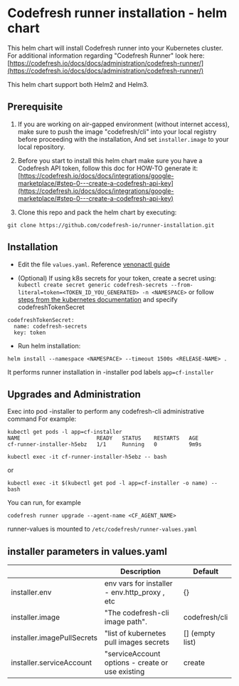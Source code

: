 # Codefresh runner installation - helm chart

This helm chart will install Codefresh runner into your Kubernetes cluster. 
For additional information regarding "Codefresh Runner" look here: [https://codefresh.io/docs/docs/administration/codefresh-runner/](https://codefresh.io/docs/docs/administration/codefresh-runner/)


This helm chart support both Helm2 and Helm3.

## Prerequisite
1. If you are working on air-gapped environment (without internet access), make sure to push the image "codefresh/cli" into your local registry before proceeding with the installation, And set `installer.image` to your local repository.

2. Before you start to install this helm chart make sure you have a Codefresh API token, follow this doc for HOW-TO generate it: [https://codefresh.io/docs/docs/integrations/google-marketplace/#step-0---create-a-codefresh-api-key](https://codefresh.io/docs/docs/integrations/google-marketplace/#step-0---create-a-codefresh-api-key)

3. Clone this repo and pack the helm chart by executing:
```
git clone https://github.com/codefresh-io/runner-installation.git
```

## Installation
- Edit the file `values.yaml`. Reference [venonactl guide](https://github.com/codefresh-io/venona/tree/release-1.0/venonactl#install-using---values-valuesyaml)
  
- (Optional) If using k8s secrets for your token, create a secret using: `kubectl create secret generic codefresh-secrets --from-literal=token=<TOKEN_ID_YOU_GENERATED> -n <NAMESPACE>` or follow [steps from the kubernetes documentation](https://kubernetes.io/docs/concepts/configuration/secret/#creating-a-secret) and specify codefreshTokenSecret 
```
codefreshTokenSecret:
  name: codefresh-secrets
  key: token
```

- Run helm installation: 
```
helm install --namespace <NAMESPACE> --timeout 1500s <RELEASE-NAME> .
```
It performs runner installation in <release-name>-installer pod labels `app=cf-installer`

## Upgrades and Administration
Exec into pod <release-name>-installer to perform any codefresh-cli administrative command
For example:
```
kubectl get pods -l app=cf-installer
NAME                        READY   STATUS    RESTARTS   AGE
cf-runner-installer-h5ebz   1/1     Running   0          9m9s
````

```
kubectl exec -it cf-runner-installer-h5ebz -- bash
```
or
```
kubectl exec -it $(kubectl get pod -l app=cf-installer -o name) -- bash
```

You can run, for example
```
codefresh runner upgrade --agent-name <CF_AGENT_NAME>
```

runner-values is mounted to `/etc/codefresh/runner-values.yaml`



## installer parameters in values.yaml
|                            |Description                                     |Default                 |
|----------------------------|------------------------------------------------|------------------------|
|installer.env               | env vars for installer - env.http_proxy , etc  | {}                     |
|installer.image             |"The codefresh-cli image path".                 |codefresh/cli           |
|installer.imagePullSecrets  |"list of kubernetes pull images secrets         | []  (empty list)       |
|installer.serviceAccount    |"serviceAccount options - create or use existing| create                 |

